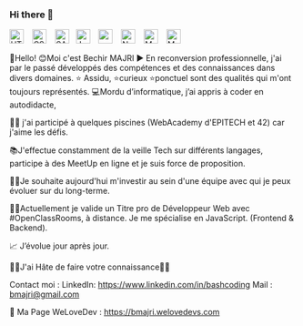 ### Hi there 👋

<img aligne="left" alt ="HTML5" width="25px" src="https://cdn.jsdelivr.net/gh/devicons/devicon/icons/html5/html5-original.svg" /> &ensp; <img alt ="CSS" width="25px" src="https://cdn.jsdelivr.net/gh/devicons/devicon/icons/css3/css3-original-wordmark.svg" /> &ensp; <img alt ="SASS" width="25px" src="https://cdn.jsdelivr.net/gh/devicons/devicon/icons/sass/sass-original.svg" /> &nbsp; <img alt ="JavaScript" width="25px" src="https://cdn.jsdelivr.net/gh/devicons/devicon/icons/javascript/javascript-original.svg" />  &ensp; <img alt =" vue.js"  width="25px" src="https://cdn.jsdelivr.net/gh/devicons/devicon/icons/vuejs/vuejs-original-wordmark.svg" /> &ensp; <img alt ="NodeJS" width="25px" src="https://cdn.jsdelivr.net/gh/devicons/devicon/icons/nodejs/nodejs-original-wordmark.svg" />  &ensp; <img alt ="MongoDB" width="25px" src="https://cdn.jsdelivr.net/gh/devicons/devicon/icons/mongodb/mongodb-original-wordmark.svg" />  &ensp; <img alt ="MySQL" width="25px" src="https://cdn.jsdelivr.net/gh/devicons/devicon/icons/mysql/mysql-original-wordmark.svg" />


<!--
**Bmajri75/Bmajri75** is a ✨ _special_ ✨ repository because its `README.md` (this file) appears on your GitHub profile.

Here are some ideas to get you started:

- 🔭 I’m currently working on ...
- 🌱 I’m currently learning ...
- 👯 I’m looking to collaborate on ...
- 🤔 I’m looking for help with ...
- 💬 Ask me about ...
- 📫 How to reach me: ...
- 😄 Pronouns: ...
- ⚡ Fun fact: ...
-->

👋Hello!
😊Moi c'est Bechir MAJRI ▶️ En reconversion professionnelle, j'ai par le passé développés des compétences et des connaissances dans divers domaines. 
⭐ Assidu, ⭐curieux ⭐ponctuel sont des qualités qui m'ont toujours représentés.
💻Mordu d’informatique, j’ai appris à coder en autodidacte, 

🏊‍♂️ j'ai participé à quelques piscines (WebAcademy d'EPITECH et 42) car j'aime les défis.

📚J'effectue constamment de la veille Tech sur différents langages, participe à des MeetUp en ligne et je suis force de proposition.

👨‍💻Je souhaite aujourd'hui m'investir au sein d'une équipe avec qui je peux évoluer sur du long-terme.

🧑‍🎓Actuellement je valide un Titre pro de Développeur Web avec #OpenClassRooms, à distance.
Je me spécialise en JavaScript. (Frontend & Backend).

📈 J’évolue jour après jour.

🤝🏻J'ai Hâte de faire votre connaissance🤝🏻


Contact moi : 
LinkedIn: https://www.linkedin.com/in/bashcoding
Mail : bmajri@gmail.com

🫶 Ma Page WeLoveDev : https://bmajri.welovedevs.com
